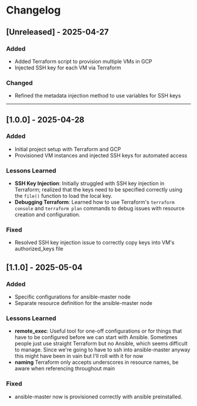 # Changelog

## [Unreleased] - 2025-04-27
### Added
- Added Terraform script to provision multiple VMs in GCP
- Injected SSH key for each VM via Terraform

### Changed
- Refined the metadata injection method to use variables for SSH keys

---

## [1.0.0] - 2025-04-28
### Added
- Initial project setup with Terraform and GCP
- Provisioned VM instances and injected SSH keys for automated access

### Lessons Learned
- **SSH Key Injection**: Initially struggled with SSH key injection in Terraform; realized that the keys need to be specified correctly using the `file()` function to load the local key.
- **Debugging Terraform**: Learned how to use Terraform's `terraform console` and `terraform plan` commands to debug issues with resource creation and configuration.

### Fixed
- Resolved SSH key injection issue to correctly copy keys into VM's authorized_keys file

## [1.1.0] - 2025-05-04
### Added
- Specific configurations for ansible-master node
- Separate resource definition for the ansible-master node

### Lessons Learned
- **remote_exec**: Useful tool for one-off configurations or for things that have to be configured before we can start with Ansible. Sometimes people just use straight Terraform but no Ansible, which seems difficult to manage. Since we're going to have to ssh into ansible-master anyway this might have been in vain but I'll roll with it for now
- **naming** Terraform only accepts underscores in resource names, be aware when referencing throughout main

### Fixed
- ansible-master now is provisioned correctly with ansible preinstalled. 
